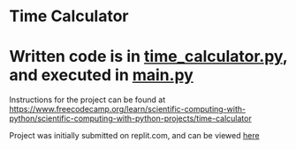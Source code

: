 # Time Calculator
# Written code is in [time_calculator.py](time_calculator.py), and executed in [main.py](main.py)
Instructions for the project can be found at https://www.freecodecamp.org/learn/scientific-computing-with-python/scientific-computing-with-python-projects/time-calculator

Project was initially submitted on replit.com, and can be viewed [here](https://replit.com/@CollinEdwards/boilerplate-time-calculator#time_calculator.py)
